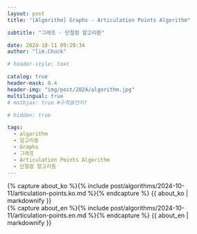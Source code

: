 ```yaml
---
layout: post
title: "[Algorithm] Graphs - Articulation Points Algorithm"

subtitle: "그레프 - 단절점 알고리즘"

date: 2024-10-11 09:29:34
author: "lim.Chuck"

# header-style: text

catalog: true
header-mask: 0.4
header-img: "img/post/2024/algorithm.jpg"
multilingual: true
# mathjax: true #수학쓸껀지?

# hidden: true

tags:
  - algorithm
  - 알고리즘
  - Graphs
  - 그래프
  - Articulation Points Algorithm
  - 단절점 알고리즘
---
```


<div class="ko post-container">
    {% capture about_ko %}{% include post/algorithms/2024-10-11/articulation-points.ko.md %}{% endcapture %}
    {{ about_ko | markdownify }}
</div>
<div class="en post-container">
    {% capture about_en %}{% include post/algorithms/2024-10-11/articulation-points.en.md %}{% endcapture %}
    {{ about_en | markdownify }}
</div>
